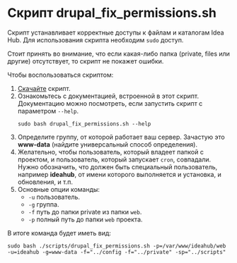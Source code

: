 # Скрипт drupal_fix_permissions.sh

Скрипт устанавливает корректные доступы к файлам и каталогам Idea Hub. Для использования скрипта необходим `sudo` доступ. 

Стоит принять во внимание, что если какая-либо папка (private, files или другие) отсутствует, то скрипт не покажет ошибки.

Чтобы воспользоваться скриптом:

1. [Скачайте](https://github.com/Metadrop/drupal-fix-permissions-script/blob/main/drupal_fix_permissions.sh) скрипт.
2. Ознакомьтесь с документацией, встроенной в этот скрипт. Документацию можно посмотреть, если запустить скрипт с параметром `--help`.
   ```
   sudo bash drupal_fix_permissions.sh --help
   ```
3. Определите группу, от которой работает ваш сервер. Зачастую это **www-data** (найдите универсальный способ определения).
4. Желательно, чтобы пользователь, который владеет папкой с проектом, и пользователь, который запускает `cron`, совпадали. Нужно обозначить, что должен быть специальный пользователь, например **ideahub**, от имени которого выполняется и установка, и обновления, и т.п.
5. Основные опции команды:
   - ```-u``` пользователь.
   - ```-g``` группа.
   - ```-f``` путь до папки private из папки `web`.
   - ```-p``` полный путь до папки `web` проекта.

В итоге команда будет иметь вид:
```
sudo bash ./scripts/drupal_fix_permissions.sh -p=/var/www/ideahub/web -u=ideahub -g=www-data -f="../config -f="../private" -sp="../scripts"
```

